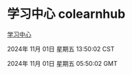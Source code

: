 # 学习中心 colearnhub
[学习中心](http://219.139.197.74:56308/colearnhub/)

2024年 11月 01日 星期五 13:50:02 CST

2024年 11月 01日 星期五 05:50:02 GMT
